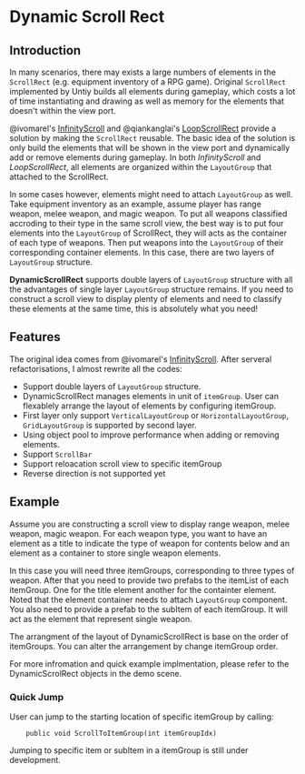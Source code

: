 # Dynamic Scroll Rect

## Introduction

In many scenarios, there may exists a large numbers of elements in the `ScrollRect` (e.g. equipment inventory of a RPG game). Original `ScrollRect` implemented by Untiy builds all elements during gameplay, which costs a lot of time instantiating and drawing as well as memory for the elements that doesn't within the view port. 

@ivomarel's [InfinityScroll](https://github.com/ivomarel/InfinityScroll) and @qiankanglai's [LoopScrollRect](https://github.com/qiankanglai/LoopScrollRect) provide a solution by making the `ScrollRect` reusable. The basic idea of the solution is only build the elements that will be shown in the view port and dynamically add or remove elements during gameplay. In both *InfinityScroll* and *LoopScrollRect*, all elements are organized within the `LayoutGroup` that attached to the ScrollRect. 

In some cases however, elements might need to attach `LayoutGroup` as well. Take equipment inventory as an example, assume player has range weapon, melee weapon, and magic weapon. To put all weapons classified accroding to their type in the same scroll view, the best way is to put four elements into the `LayoutGroup` of ScrollRect, they will acts as the container of each type of weapons. Then put weapons into the `LayoutGroup` of their corresponding container elements. In this case, there are two layers of `LayoutGroup` structure.

**DynamicScrollRect** supports double layers of `LayoutGroup` structure with all the advantages of single layer `LayoutGroup` structure remains. If you need to construct a scroll view to display plenty of elements and need to classify these elements at the same time, this is absolutely what you need!


## Features

The original idea comes from @ivomarel's [InfinityScroll](https://github.com/ivomarel/InfinityScroll). After serveral refactorisations, I almost rewrite all the codes:

- Support double layers of `LayoutGroup` structure. 
- DynamicScrollRect manages elements in unit of `itemGroup`. User can flexablely arrange the layout of elements by configuring itemGroup.
- First layer only support `VerticalLayoutGroup` or `HorizontalLayoutGroup`, `GridLayoutGroup` is supported by second layer.
- Using object pool to improve performance when adding or removing elements.
- Support `ScrollBar`
- Support reloacation scroll view to specific itemGroup
- Reverse direction is not supported yet


## Example

Assume you are constructing a scroll view to display range weapon, melee weapon, magic weapon. For each weapon type, you want to have an element as a title to indicate the type of weapon for contents below and an element as a container to store single weapon elements.

In this case you will need three itemGroups, corresponding to three types of weapon. After that you need to provide two prefabs to the itemList of each itemGroup. One for the title element another for the containter element. Noted that the element container needs to attach `LayoutGroup` component. You also need to provide a prefab to the subItem of each itemGroup. It will act as the element that represent single weapon.

The arrangment of the layout of DynamicScrollRect is base on the order of itemGroups. You can alter the arrangement by change itemGroup order.

For more infromation and quick example implmentation, please refer to the DynamicScrolRect objects in the demo scene. 

### Quick Jump

User can jump to the starting location of specific itemGroup by calling:

        public void ScrollToItemGroup(int itemGroupIdx)

Jumping to specific item or subItem in a itemGroup is still under development.


